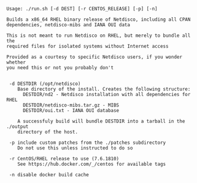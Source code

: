 
    Usage: ./run.sh [-d DEST] [-r CENTOS_RELEASE] [-p] [-n]

    Builds a x86_64 RHEL binary release of Netdisco, including all CPAN
    dependencies, netdisco-mibs and IANA OUI data

    This is not meant to run Netdisco on RHEL, but merely to bundle all the
    required files for isolated systems without Internet access

    Provided as a courtesy to specific Netdisco users, if you wonder whether
    you need this or not you probably don't


     -d DESTDIR (/opt/netdisco)
        Base directory of the install. Creates the following structure:
          DESTDIR/nd2 - Netdisco installation with all dependencies for RHEL
          DESTDIR/netdisco-mibs.tar.gz - MIBS
          DESTDIR/oui.txt - IANA OUI database

        A successfuly build will bundle DESTDIR into a tarball in the ./output
        directory of the host.

     -p include custom patches from the ./patches subdirectory
        Do not use this unless instructed to do so

     -r CentOS/RHEL release to use (7.6.1810)
        See https://hub.docker.com/_/centos for available tags

     -n disable docker build cache

